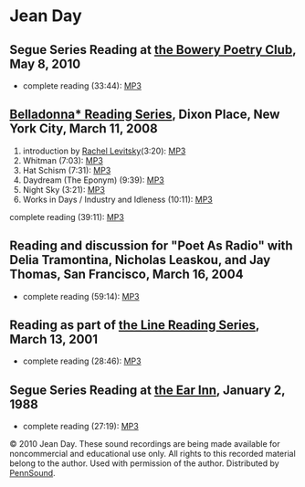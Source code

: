 Jean Day
========

Segue Series Reading at [the Bowery Poetry Club](Segue-BPC.html#5-8-10), May 8, 2010
------------------------------------------------------------------------------------

-   complete reading (33:44): [MP3](http://media.sas.upenn.edu/pennsound/authors/Day/Day-Jean_Segue-BPC_5-8-10.mp3)


[Belladonna\* Reading Series](http://writing.upenn.edu/pennsound/x/Belladonna.php), Dixon Place, New York City, March 11, 2008
------------------------------------------------------------------------------------------------------------------------------

1.  introduction by [Rachel Levitsky](Levitsky.php)(3:20): [MP3](http://media.sas.upenn.edu/pennsound/groups/Belladonna/3-11-08/Day-Jean_03_Rachel-Levitsky-Introduction_Belladonna_NYC_3-11-08.mp3)
2.  Whitman (7:03): [MP3](http://media.sas.upenn.edu/pennsound/authors/Day/3-11-08/Day-Jean_01_Whitman_Belladonna_NYC_3-11-08.mp3)
3.  Hat Schism (7:31): [MP3](http://media.sas.upenn.edu/pennsound/authors/Day/3-11-08/Day-Jean_02_Hat-Schism_Belladonna_NYC_3-11-08.mp3)
4.  Daydream (The Eponym) (9:39): [MP3](http://media.sas.upenn.edu/pennsound/authors/Day/3-11-08/Day-Jean_03_Daydream_Belladonna_NYC_3-11-08.mp3)
5.  Night Sky (3:21): [MP3](http://media.sas.upenn.edu/pennsound/authors/Day/3-11-08/Day-Jean_04_Night-Sky_Belladonna_NYC_3-11-08.mp3)
6.  Works in Days / Industry and Idleness (10:11): [MP3](http://media.sas.upenn.edu/pennsound/authors/Day/3-11-08/Day-Jean_05_Works-in-Days-Industry-and-Idleness_Belladonna_NYC_3-11-08.mp3)

complete reading (39:11): [MP3](http://media.sas.upenn.edu/pennsound/groups/Belladonna/3-11-08/Day-Jean_04_Complete%20Reading_Belladonna_NYC_3-11-08.mp3)

Reading and discussion for "Poet As Radio" with Delia Tramontina, Nicholas Leaskou, and Jay Thomas, San Francisco, March 16, 2004
---------------------------------------------------------------------------------------------------------------------------------

-   complete reading (59:14): [MP3](https://media.sas.upenn.edu/pennsound/authors/Day/Day-Jean_3-16-2004_Poet-as-Radio.mp3)

Reading as part of [the Line Reading Series](Line-Reading-Series.html), March 13, 2001
--------------------------------------------------------------------------------------

-   complete reading (28:46): [MP3](http://media.sas.upenn.edu/pennsound/authors/Day/Day-Jean_Complete-Reading_Line-Reading-Series_3-13-01.mp3)

Segue Series Reading at [the Ear Inn](Ear-Inn.html), January 2, 1988
--------------------------------------------------------------------

-   complete reading (27:19): [MP3](http://media.sas.upenn.edu/pennsound/authors/Day/Day-Jean_Complete-Reading_Segue_Ear-Inn_NY_1-2-88.mp3)

© 2010 Jean Day. These sound recordings are being made available for noncommercial and
educational use only. All rights to this recorded material belong to the author. Used with permission of the author.
Distributed by [PennSound](http://writing.upenn.edu/pennsound).
